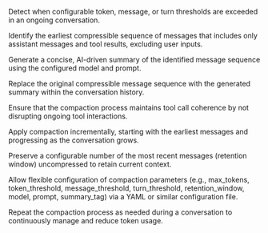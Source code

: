 Detect when configurable token, message, or turn thresholds are exceeded in an ongoing conversation.

Identify the earliest compressible sequence of messages that includes only assistant messages and tool results, excluding user inputs.

Generate a concise, AI-driven summary of the identified message sequence using the configured model and prompt.

Replace the original compressible message sequence with the generated summary within the conversation history.

Ensure that the compaction process maintains tool call coherence by not disrupting ongoing tool interactions.

Apply compaction incrementally, starting with the earliest messages and progressing as the conversation grows.

Preserve a configurable number of the most recent messages (retention window) uncompressed to retain current context.

Allow flexible configuration of compaction parameters (e.g., max_tokens, token_threshold, message_threshold, turn_threshold, retention_window, model, prompt, summary_tag) via a YAML or similar configuration file.

Repeat the compaction process as needed during a conversation to continuously manage and reduce token usage.